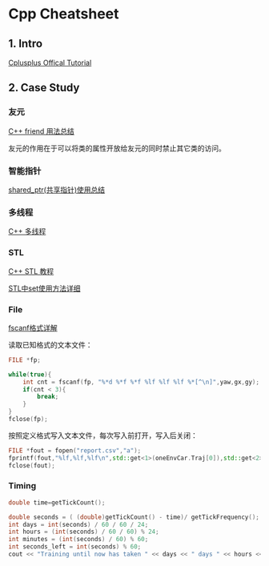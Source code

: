 # Cpp Cheatsheet

## 1. Intro

[Cplusplus Offical Tutorial](http://www.cplusplus.com/doc/tutorial/)



## 2. Case Study

### 友元

[C++ friend 用法总结](https://blog.csdn.net/ddupd/article/details/38053159)

友元的作用在于可以将类的属性开放给友元的同时禁止其它类的访问。



### 智能指针

[shared_ptr(共享指针)使用总结](https://blog.csdn.net/wdxin1322/article/details/23738593)



### 多线程

[C++ 多线程](http://www.runoob.com/cplusplus/cpp-multithreading.html)



### STL

[C++ STL 教程](http://www.runoob.com/cplusplus/cpp-stl-tutorial.html)

[STL中set使用方法详细](https://blog.csdn.net/changjiale110/article/details/79108447)



### File

[fscanf格式详解](https://blog.csdn.net/q_l_s/article/details/22572777)

读取已知格式的文本文件：

```c++
FILE *fp;

while(true){
    int cnt = fscanf(fp, "%*d %*f %*f %lf %lf %lf %*[^\n]",yaw,gx,gy);
    if(cnt < 3){
        break;
    }
}
fclose(fp);
```

按照定义格式写入文本文件，每次写入前打开，写入后关闭：

```c++
FILE *fout = fopen("report.csv","a");
fprintf(fout,"%lf,%lf,%lf\n",std::get<1>(oneEnvCar.Traj[0]),std::get<2>(oneEnvCar.Traj[0]),n_path_deviation);
fclose(fout);
```
### Timing

```c++
double time=getTickCount();

double seconds = ( (double)getTickCount() - time)/ getTickFrequency();
int days = int(seconds) / 60 / 60 / 24;
int hours = (int(seconds) / 60 / 60) % 24;
int minutes = (int(seconds) / 60) % 60;
int seconds_left = int(seconds) % 60;
cout << "Training until now has taken " << days << " days " << hours << " hours " << minutes << " minutes " << seconds_left <<" seconds." << endl;
```
